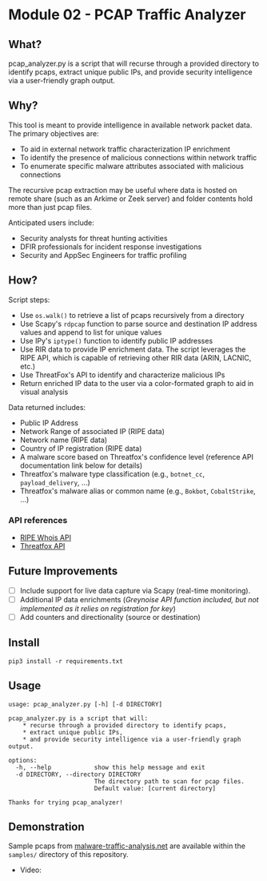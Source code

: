 # Module 02 - PCAP Traffic Analyzer

## What?

pcap_analyzer.py is a script that will recurse through a provided directory to identify pcaps, extract unique public IPs, and provide security intelligence via a user-friendly graph output.

## Why?

This tool is meant to provide intelligence in available network packet data. The primary objectives are:
- To aid in external network traffic characterization IP enrichment
- To identify the presence of malicious connections within network traffic
- To enumerate specific malware attributes associated with malicious connections

The recursive pcap extraction may be useful where data is hosted on remote share (such as an Arkime or Zeek server) and folder contents hold more than just pcap files.

Anticipated users include:
- Security analysts for threat hunting activities
- DFIR professionals for incident response investigations
- Security and AppSec Engineers for traffic profiling

## How?

Script steps:
- Use `os.walk()` to retrieve a list of pcaps recursively from a directory
- Use Scapy's `rdpcap` function to parse source and destination IP address values and append to list for unique values
- Use IPy's `iptype()` function to identify public IP addresses
- Use RIR data to provide IP enrichment data. The script leverages the RIPE API, which is capable of retrieving other RIR data (ARIN, LACNIC, etc.)
- Use ThreatFox's API to identify and characterize malicious IPs
- Return enriched IP data to the user via a color-formated graph to aid in visual analysis

Data returned includes:
- Public IP Address
- Network Range of associated IP (RIPE data)
- Network name (RIPE data)
- Country of IP registration (RIPE data)
- A malware score based on Threatfox's confidence level (reference API documentation link below for details)
- Threatfox's malware type classification (e.g., `botnet_cc`, `payload_delivery`, ...)
- Threatfox's malware alias or common name (e.g., `Bokbot`, `CobaltStrike`, ...)

### API references
- [RIPE Whois API](https://stat.ripe.net/docs/02.data-api/whois.html)
- [Threatfox API](https://threatfox.abuse.ch/api)

## Future Improvements

- [ ] Include support for live data capture via Scapy (real-time monitoring). 
- [ ] Additional IP data enrichments (_Greynoise API function included, but not implemented as it relies on registration for key_)
- [ ] Add counters and directionality (source or destination)

## Install

```
pip3 install -r requirements.txt
```

## Usage


```
usage: pcap_analyzer.py [-h] [-d DIRECTORY]

pcap_analyzer.py is a script that will:
    * recurse through a provided directory to identify pcaps,
    * extract unique public IPs,
    * and provide security intelligence via a user-friendly graph output.

options:
  -h, --help            show this help message and exit
  -d DIRECTORY, --directory DIRECTORY
                        The directory path to scan for pcap files.
                        Default value: [current directory]

Thanks for trying pcap_analyzer!
```

## Demonstration

Sample pcaps from [malware-traffic-analysis.net](https://www.malware-traffic-analysis.net/2023/) are available within the `samples/` directory of this repository.

- Video: 